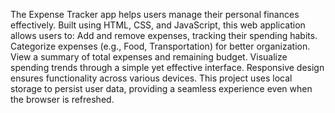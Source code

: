 The Expense Tracker app helps users manage their personal finances effectively. Built using HTML, CSS, and JavaScript, this web application allows users to:
Add and remove expenses, tracking their spending habits.
Categorize expenses (e.g., Food, Transportation) for better organization.
View a summary of total expenses and remaining budget.
Visualize spending trends through a simple yet effective interface.
Responsive design ensures functionality across various devices.
This project uses local storage to persist user data, providing a seamless experience even when the browser is refreshed.

